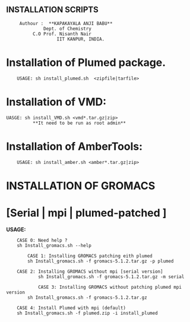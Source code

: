 ##           INSTALLATION SCRIPTS

         
         Authour :  **KAPAKAYALA ANJI BABU**
	              Dept. of Chemistry
	 	      C.O Prof. Nisanth Nair
                       IIT KANPUR, INDIA.
        
#	Installation of Plumed package.
        USAGE: sh install_plumed.sh  <zipfile|tarfile>    
	 
#	Installation of VMD:
	UASGE: sh install_VMD.sh <vmd*.tar.gz|zip> 
              **It need to be run as root admin**
		
#       Installation of AmberTools:
        USAGE: sh install_amber.sh <amber*.tar.gz|zip>
	 
       

#               INSTALLATION OF GROMACS
#          [Serial | mpi | plumed-patched ]  

                   
  **USAGE:**

		CASE 0: Need help ?
		sh Install_gromacs.sh --help

        	CASE 1: Installing GROMACS patching eith plumed
        	sh Install_gromacs.sh -f gromacs-5.1.2.tar.gz -p plumed

   		CASE 2: Installing GROMACS without mpi [serial version]
    	       	sh Install_gromacs.sh -f gromacs-5.1.2.tar.gz -m serial

       	        CASE 3: Installing GROMACS without patching plumed mpi version
	        sh Install_gromacs.sh -f gromacs-5.1.2.tar.gz 
	
		CASE 4: Install Plumed with mpi (default)
		sh Install_gromacs.sh -f plumed.zip -i install_plumed
 
                    
